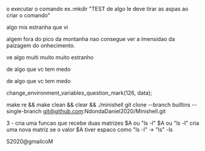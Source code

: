 o executar o comando
ex.:mkdir "TEST de algo le deve tirar as aspas ao criar o comando"

algo mis estranha que vi

algem fora do pico da montanha nao consegue ver a imensidao da paizagem do onhecimento.

ve algo muiti muito muito estranho

de algo que vc tem medo

de algo que vc tem medo

change_environment_variables_question_mark(126, data);

make re && make clean && clear && ./minishell
git clone --branch builtins --single-branch git@github.com:NdondaDaniel2020/Minishell.git




3 - cria uma funcao que recebe duas matrizes $A ou "ls -l"
$A ou "ls -l"
cria uma nova matriz
se o valor $A tiver espaco como "ls -l" -> "ls" -ls



S2020@gmailcoM
